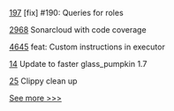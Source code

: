 
[197](https://github.com/hyperledger/iroha-python/pull/197) [fix] #190: Queries for roles

[2968](https://github.com/hyperledger/aries-cloudagent-python/pull/2968) Sonarcloud with code coverage

[4645](https://github.com/hyperledger/iroha/pull/4645) feat: Custom instructions in executor

[14](https://github.com/hyperledger-labs/agora-unknown_order/pull/14) Update to faster glass_pumpkin 1.7

[25](https://github.com/hyperledger-labs/agora-glass_pumpkin/pull/25) Clippy clean up


[See more >>>](https://start-here.hyperledger.org/pull-requests)
